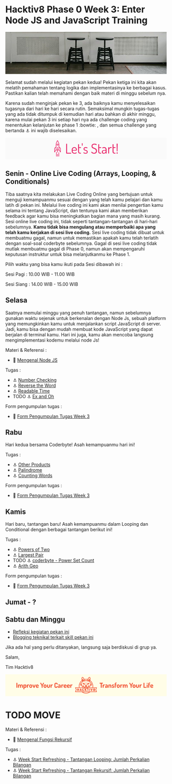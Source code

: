# Hacktiv8 Phase 0 Week 3: Enter Node JS and JavaScript Training

![Header](assets/header-w3.jpg)

Selamat sudah melalui kegiatan pekan kedua! Pekan ketiga ini kita akan melatih pemahaman tentang logika dan implementasinya ke berbagai kasus. Pastikan kalian telah memahami dengan baik materi di minggu sebelum nya.

Karena sudah menginjak pekan ke 3, ada baiknya kamu menyelesaikan tugasnya dari hari ke hari secara rutin. Semaksimal mungkin tugas-tugas yang ada tidak ditumpuk di kemudian hari atau bahkan di akhir minggu, karena mulai pekan 3 ini setiap hari nya ada challenge coding yang menentukan kelanjutan ke phase 1 :bowtie: , dan semua challenge yang bertanda :anchor: ini wajib diselesaikan.

![Let's start!](assets/start.png)

## Senin - Online Live Coding (Arrays, Looping, & Conditionals)

Tiba saatnya kita melakukan Live Coding Online yang bertujuan untuk menguji kemampuanmu sesuai dengan yang telah kamu pelajari dan kamu latih di pekan ini. Melalui live coding ini kami akan menilai pengertian kamu selama ini tentang JavaScript, dan tentunya kami akan memberikan feedback agar kamu bisa meningkatkan bagian mana yang masih kurang. Sesi online live coding ini, tidak seperti tantangan-tantangan di hari-hari sebelumnya. **Kamu tidak bisa mengulang atau memperbaiki apa yang telah kamu kerjakan di sesi live coding.** Sesi live coding tidak dibuat untuk membuatmu gagal, namun untuk memastikan apakah kamu telah terlatih dengan soal-soal coderbyte sebelumnya. Gagal di sesi live coding tidak mutlak membuatmu gagal di Phase 0, namun akan mempengaruhi keputusan instruktur untuk bisa melanjutkanmu ke Phase 1.

Pilih waktu yang bisa kamu ikuti pada Sesi dibawah ini :

Sesi Pagi : 10.00 WIB - 11.00 WIB

Sesi Siang : 14.00 WIB - 15.00 WIB

## Selasa
Saatnya memulai minggu yang penuh tantangan, namun sebelumnya gunakan waktu sejenak untuk berkenalan dengan Node Js,
sebuah platform yang memungkinkan kamu untuk menjalankan script JavaScript di server. Jadi, kamu bisa
dengan mudah membuat kode JavaScript yang dapat berjalan di terminal kamu. Hari ini juga, kamu akan
mencoba langsung mengimplementasi kodemu melalui node Js!

Materi & Referensi :

- :notebook_with_decorative_cover:
[Mengenal Node JS](/modules/js-node.md)

Tugas :

- :anchor:
[Number Checking](/modules/challenge-number-checking.md)
- :anchor:
[Reverse the Word](/modules/challenge-reverse-the-word.md)
- :anchor:
[Readable Time](/modules/challenge-readable-time.md)
- TODO :anchor:
[Ex and Oh](https://coderbyte.com/information.php?ct=Ex%20Oh)

Form pengumpulan tugas :

- :pushpin: [Form Pengumpulan Tugas Week 3](https://airtable.com/shr6h8QdjcPvKvGyV)

## Rabu
Hari kedua bersama Coderbyte! Asah kemampuanmu hari ini!

Tugas :
- :anchor:
[Other Products](/modules/challenge-other-products.md)
- :anchor:
[Palindrome](/modules/challenge-palindrome.md)
- :anchor:
[Counting Words](/modules/challenge-counting-words.md)

Form pengumpulan tugas :
- :pushpin: [Form Pengumpulan Tugas Week 3](https://airtable.com/shr6h8QdjcPvKvGyV)

## Kamis
Hari baru, tantangan baru! Asah kemampuanmu dalam Looping dan Conditional dengan berbagai tantangan berikut ini!

Tugas :
- :anchor:
[Powers of Two](/modules/challenge-powers-of-two.md)
- :anchor:
[Largest Pair](/modules/challenge-largest-pair.md)
- TODO :anchor:
[coderbyte - Power Set Count](https://coderbyte.com/information.php?ct=Power%20Set%20Count)
- :anchor:
[Arith Geo](/modules/challenge-arith-geo.md)

Form pengumpulan tugas :
- :pushpin: [Form Pengumpulan Tugas Week 3](https://airtable.com/shr6h8QdjcPvKvGyV)


## Jumat - ?


## Sabtu dan Minggu

- [Refleksi kegiatan pekan ini](https://github.com/hacktiv8/phase-0-activities/blob/master/modules/reflection.md)
- [Blogging teknikal terkait skill pekan ini](https://github.com/hacktiv8/phase-0-activities/blob/master/modules/blog.md)

Jika ada hal yang perlu ditanyakan, langsung saja berdiskusi di grup ya.

Salam,

Tim Hacktiv8

![Hacktiv8 Banner](assets/banner.png)

# TODO MOVE


Materi & Referensi :
- :notebook_with_decorative_cover:
[Mengenal Fungsi Rekursif](https://github.com/hacktiv8/phase-0-activities/blob/master/modules/js-function-recursive.md)

Tugas :

- :anchor:
[Week Start Refreshing - Tantangan Looping: Jumlah Perkalian Bilangan](https://github.com/hacktiv8/phase-0-activities/blob/master/modules/anchor-before-recursive.md)
- :anchor:
[Week Start Refreshing - Tantangan Rekursif: Jumlah Perkalian Bilangan](https://github.com/hacktiv8/phase-0-activities/blob/master/modules/anchor-recursive.md)
